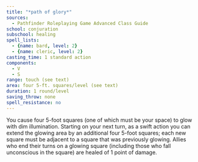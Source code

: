 ```yaml
---
title: "*path of glory*"
sources:
  - Pathfinder Roleplaying Game Advanced Class Guide
school: conjuration
subschool: healing
spell_lists:
  - {name: bard, level: 2}
  - {name: cleric, level: 2}
casting_time: 1 standard action
components:
  - V
  - S
range: touch (see text)
area: four 5-ft. squares/level (see text)
duration: 1 round/level
saving_throw: none
spell_resistance: no
---
```


You cause four 5-foot squares (one of which must be your space) to glow with dim illumination. Starting on your next turn, as a swift action you can extend the glowing area by an additional four 5-foot squares; each new square must be adjacent to a square that was previously glowing. Allies who end their turns on a glowing square (including those who fall unconscious in the square) are healed of 1 point of damage.


